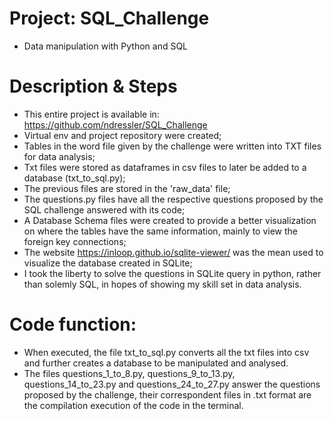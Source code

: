 # Project: SQL_Challenge
  - Data manipulation with Python and SQL

# Description & Steps
  - This entire project is available in: https://github.com/ndressler/SQL_Challenge
  - Virtual env and project repository were created;
  - Tables in the word file given by the challenge were written into TXT files for data analysis;
  - Txt files were stored as dataframes in csv files to later be added to a database (txt_to_sql.py);
  - The previous files are stored in the 'raw_data' file;
  - The questions.py files have all the respective questions proposed by the SQL challenge answered with its code;
  - A Database Schema files were created to provide a better visualization on where the tables have the same information, mainly to view the foreign key connections;
  - The website https://inloop.github.io/sqlite-viewer/ was the mean used to visualize the database created in SQLite;
  - I took the liberty to solve the questions in SQLite query in python, rather than solemly SQL, in hopes of showing my skill set in data analysis.
  
# Code function:
  - When executed, the file txt_to_sql.py converts all the txt files into csv and further creates a database to be manipulated and analysed.
  - The files questions_1_to_8.py, questions_9_to_13.py, questions_14_to_23.py and questions_24_to_27.py answer the questions proposed by the challenge, their correspondent files in .txt format are the compilation execution of the code in the terminal.
